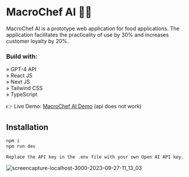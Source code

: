 # MacroChef AI 🧑‍🍳

MacroChef AI is a prototype web application for food applications. The application facilitates the practicality of use by 30% and increases customer loyalty by 20%.

<h3>Build with:</h3>

» GPT-4 API <br>
» React JS <br>
» Next JS <br>
» Tailwind CSS <br>
» TypeScript <br>

👉 Live Demo: <a href='https://macrochef-ai.vercel.app/'>MacroChef AI Demo</a> (api does not work) <br>


<h2>Installation</h2>

```bash
npm i
npm run dev
```
```
Replace the API key in the .env file with your own Open AI API key.
```

![screencapture-localhost-3000-2023-09-27-11_13_03](https://github.com/pxyk/MacroChef-AI/assets/101509856/c76055b1-e72e-4796-ab3e-b29289eefcb0)
